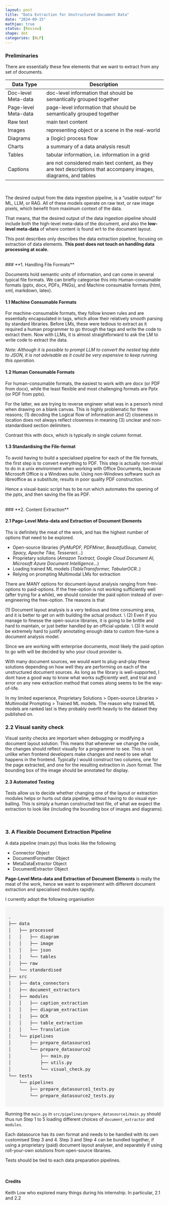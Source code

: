 ```yaml
---
layout: post
title: "Data Extraction for Unstructured Document Data"
date: "2024-09-15"
mathjax: true
status: [Review]
shape: dot
categories: [NLP]
---
```


### **Preliminaries**

There are essentially these few elements that we want to extract from any set of documents.

| Data Type           | Description                                                                 |
|---------------------|-----------------------------------------------------------------------------|
| Doc-level Meta-data | doc-level information that should be semantically grouped together                     |
| Page-level Meta-data | page-level information that should be semantically grouped together                     |
| Raw text            | main text content                                                           |
| Images              | representing object or a scene in the real-world                             |
| Diagrams            | a (logic) process flow                                                              |
| Charts              | a summary of a data analysis result                                          |
| Tables              | tabular information, i.e. information in a grid                              |
| Captions            | are not considered main text content, as they are text descriptions that accompany images, diagrams, and tables |


<br>

The desired output from the data ingestion pipeline, is a “usable output” for ML, LLM, or RAG. All of these models operate on raw text, or raw image pixels, which benefit from maximum context of the data. 

That means, that the desired output of the data ingestion pipeline should include both the high-level meta-data of the document, and also the **low-level meta-data** of where content is found wrt to the document layout. 

This post describes only describes the data extraction pipeline, focusing on extraction of data elements.  **This post does not touch on handilng data processing at scale.**

<br>
### **1. Handling File Formats**

Documents hold semantic units of information, and can come in several typical file formats. We can briefly categorise this into Human-consumable formats (pptx, docx, PDFs, PNGs), and Machine consumable formats (html, xml, markdown, latex). 

#### **1.1 Machine Consumable Formats**
For machine-consumable formats, they follow known rules and are essentially encapsulated in tags, which allow their relatively smooth parsing by standard libraries. Before LMs, these were tedious to extract as it required a human programmer to go through the tags and write the code to extract them. Now with LLMs, it is almost straightforward to ask the LM to write code to extract the data.

*Note: Although it is possible to prompt LLM to convert the nested tag data to JSON, it is not advisable as it could be very expensive to keep running this operation.*


#### **1.2 Human Consumable Formats**
For human-consumable formats, the easiest to work with are docx (or PDF from docx), while the least flexible and most challenging formats are Pptx (or PDF from pptx). 

For the latter, we are trying to reverse engineer what was in a person’s mind when drawing on a blank canvas. This is highly problematic for three reasons; (1) decoding the Logical flow of information and (2) closeness in location does not always reflect closeness in meaning (3) unclear and non-standardised section delimiters. 

Contrast this with docx, which is typically in single column format.

#### **1.3 Standardising the File-format**

To avoid having to build a specialised pipeline for each of the file formats, the first step is to convert everything to PDF. This step is actually non-trivial to do in a unix environment when working with Office Documents, because Microsoft Office is a Windows suite. Using non-Windows software such as libreoffice as a substitute, results in poor quality PDF construction. 

Hence a visual-basic script has to be run which automates the opening of the pptx, and then saving the file as PDF.

<br>
### **2. Content Extraction**

#### **2.1 Page-Level Meta-data and Extraction of Document Elements**

Ths is definitely the meat of the work, and has the highest number of options that need to be explored.
* Open-source libraries (*PyMuPDF, PDFMiner, BeautifulSoup, Camelot, Spacy, Apache Tika, Tesseract...*)
* Proprietary solutions (*Amazon Textract, Google Cloud Document AI, Microsoft Azure Document Intelligence...*)
* Loading trained ML models (*TableTransformer, TabularOCR..*)
* Relying on prompting Multimodal LMs for extraction


There are MANY options for document-layout analysis ranging from free-options to paid-options. If the free-option is not working sufficiently well (after trying for a while), we should consider the paid option instead of over-engineering the free-option. The reasons is that 

(1) Document layout analysis is a very tedious and time consuming area, and it is better to get on with building the actual product. \\
(2) Even if you manage to finesse the open-source libraries, it is going to be brittle and hard to maintain, or just better handled by an official update. \\
(3) It would be extremely hard to justify annotating enough data to custom fine-tune a document analysis model.

Since we are working with enterprise documents, most likely the paid option to go with will be decided by who your cloud provider is. 

With many document sources, we would want to plug-and-play these solutions depending on how well they are performing on each of the unstructured document sources. As long as the library is well-supported, I dont have a good way to know what works *sufficiently well*, and trial and error on any new extraction method that comes along seems to be the way-of-life.

In my limited experience, Proprietary Solutions > Open-source Libraries > Multimodal Prompting > Trained ML models. The reason why trained ML models are ranked last is they probably overfit heavily to the dataset they published on.


### **2.2 Visual sanity check**

Visual sanity checks are important when debugging or modifying a document layout solution. This means that whenever we change the code, the changes should reflect visually for a programmer to see. This is not unlike when frontend developers make changes and need to see what happens in the frontend. Typically I would construct two columns, one for the page extracted, and one for the resulting extraction in Json format. The bounding box of the image should be annotated for display. 

#### **2.3 Automated Testing**

Tests allow us to decide whether changing one of the layout or extraction modules helps or hurts out data pipeline, without having to do visual eye-balling.  This is simply a human constructed test file, of what we expect the extraction to look like (including the bounding box of images and diagrams).

<br>

### **3. A Flexible Document Extraction Pipeline**

A data pipeline (main.py) thus looks like the following
* Connector Object 
* DocumentFormatter Object
* MetaDataExtractor Object 
* DocumentExtractor Object 


**Page-Level Meta-data and Extraction of Document Elements** is really the meat of the work, hence we want to experiment with different document extraction and specialised modules rapidly.

I currently adopt the following organisation

<div style="font-size: 1em; line-height: 1.5em; padding: 10px; background-color: #f5f5f5; border-radius: 5px; overflow-x: auto;">
<pre>
.
├── data
│   ├── processed
│   │   ├── diagram
│   │   ├── image
│   │   ├── json
│   │   └── tables
│   ├── raw
│   └── standardised
├── src
│   ├── data_connectors
│   ├── document_extractors
│   ├── modules
│   │   ├── caption_extraction
│   │   ├── diagram_extraction
│   │   ├── OCR
│   │   ├── table_extraction
│   │   └── Translation
│   └── pipelines
│       ├── prepare_datasource1
│       └── prepare_datasource2
│           ├── main.py
│           ├── utils.py
│           └── visual_check.py
└── tests
    └── pipelines
        ├── prepare_datasource1_tests.py
        └── prepare_datasource2_tests.py
</pre>
</div>

Running the `main.py` in `src/pipelines/prepare_datasource1/main.py` should thus run Step 1 to 5 loading different choices of `document_extractor` and `modules`.

Each datasource has its own format and needs to be handled with its own customised Step 3 and 4. Step 3 and Step 4 can be bundled together, if using a proprietary (paid) document layout analyser, and separately if using roll-your-own solutions from open-source libraries.  

Tests should be tied to each data preparation pipelines. 

<br>


#### **Credits**
Keith Low who explored many things during his internship. In particular, 2.1 and 2.2
